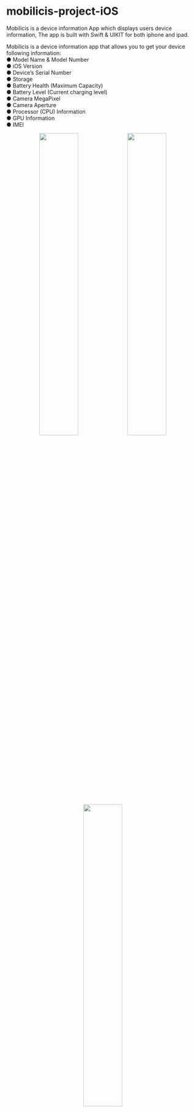 # mobilicis-project-iOS
Mobilicis is a device information App which displays users device information, The app is built with Swift & UIKIT for both iphone and ipad.

Mobilicis is a device information app that allows you to get your device following information: 
<br/>
●	Model Name & Model Number
<br/>
●	iOS Version
<br/>
●	Device’s Serial Number
<br/>
●	Storage
<br/>
●	Battery Health (Maximum Capacity)
<br/>
●	Battery Level (Current charging level)
<br/>
●	Camera MegaPixel
<br/>
●	Camera Aperture
<br/>
●	Processor (CPU) Information
<br/>
●	GPU Information
<br/>
●	IMEI
<br/>

<p align="center">

 <img src="https://user-images.githubusercontent.com/93969890/233812688-aae702bd-95a3-4f88-b0be-52c235842e0a.png" width="45%">
  <img src="https://user-images.githubusercontent.com/93969890/233812713-ea72f4f4-a41f-4ae1-87f3-f106262435e3.png" width="45%">
   <img src="https://user-images.githubusercontent.com/93969890/233812735-89175493-c174-4f03-8619-e692f5184dbd.png" width="45%">
</p>
